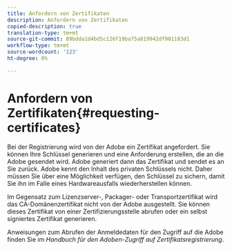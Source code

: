 ```yaml
---
title: Anfordern von Zertifikaten
description: Anfordern von Zertifikaten
copied-description: true
translation-type: tm+mt
source-git-commit: 89bdda1d4bd5c126f19ba75a819942df901183d1
workflow-type: tm+mt
source-wordcount: '123'
ht-degree: 0%

---
```



# Anfordern von Zertifikaten{#requesting-certificates}

Bei der Registrierung wird von der Adobe ein Zertifikat angefordert. Sie können Ihre Schlüssel generieren und eine Anforderung erstellen, die an die Adobe gesendet wird. Adobe generiert dann das Zertifikat und sendet es an Sie zurück. Adobe kennt den Inhalt des privaten Schlüssels nicht. Daher müssen Sie über eine Möglichkeit verfügen, den Schlüssel zu sichern, damit Sie ihn im Falle eines Hardwareausfalls wiederherstellen können.

Im Gegensatz zum Lizenzserver-, Packager- oder Transportzertifikat wird das CA-Domänenzertifikat nicht von der Adobe ausgestellt. Sie können dieses Zertifikat von einer Zertifizierungsstelle abrufen oder ein selbst signiertes Zertifikat generieren.

Anweisungen zum Abrufen der Anmeldedaten für den Zugriff auf die Adobe finden Sie im *Handbuch für den Adoben-Zugriff auf Zertifikatsregistrierung*.
